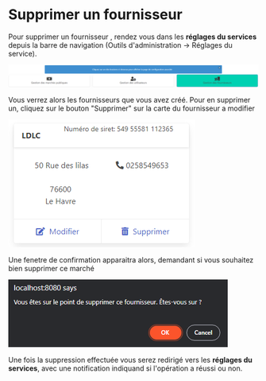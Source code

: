 # Supprimer un fournisseur



Pour supprimer un fournisseur , rendez vous dans les **réglages du services** depuis la barre de navigation (Outils d'administration -> Réglages du service).

![Cliquez sur le bouton à droite "Gestion des fournisseurs"](<../../.gitbook/assets/image (13) (1) (1).png>)



Vous verrez alors les fournisseurs que vous avez créé. Pour en supprimer un, cliquez sur le bouton "Supprimer" sur la carte du fournisseur a modifier

![Un exemple de fournisseur](<../../.gitbook/assets/image (16) (1).png>)

Une fenetre de confirmation apparaitra alors, demandant si vous souhaitez bien supprimer ce marché

![Alerte de suppression](<../../.gitbook/assets/image (11).png>)

Une fois la suppression effectuée vous serez redirigé vers les **réglages du services**, avec une notification indiquand si l'opération a réussi ou non.&#x20;
